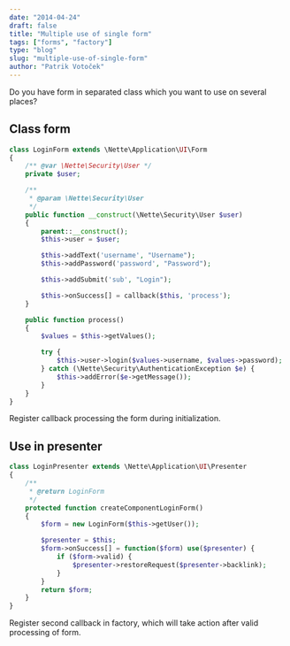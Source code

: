 ```yaml
---
date: "2014-04-24"
draft: false
title: "Multiple use of single form"
tags: ["forms", "factory"]
type: "blog"
slug: "multiple-use-of-single-form"
author: "Patrik Votoček"
---
```


Do you have form in separated class which you want to use on several places?

## Class form

```php
class LoginForm extends \Nette\Application\UI\Form
{
	/** @var \Nette\Security\User */
	private $user;

	/**
	 * @param \Nette\Security\User
	 */
	public function __construct(\Nette\Security\User $user)
	{
		parent::__construct();
		$this->user = $user;

		$this->addText('username', "Username");
		$this->addPassword('password', "Password");

		$this->addSubmit('sub', "Login");

		$this->onSuccess[] = callback($this, 'process');
	}

	public function process()
	{
		$values = $this->getValues();

		try {
			$this->user->login($values->username, $values->password);
		} catch (\Nette\Security\AuthenticationException $e) {
			$this->addError($e->getMessage());
		}
	}
}
```

Register callback processing the form during initialization.

Use in presenter
---
```php
class LoginPresenter extends \Nette\Application\UI\Presenter
{
	/**
	 * @return LoginForm
	 */
	protected function createComponentLoginForm()
	{
		$form = new LoginForm($this->getUser());

		$presenter = $this;
		$form->onSuccess[] = function($form) use($presenter) {
			if ($form->valid) {
				$presenter->restoreRequest($presenter->backlink);
			}
		}
		return $form;
	}
}
```

Register second callback in factory, which will take action after valid processing of form.
